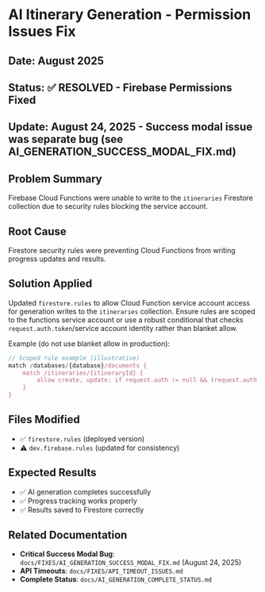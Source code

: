 # AI Itinerary Generation - Permission Issues Fix

## Date: August 2025
## Status: ✅ **RESOLVED** - Firebase Permissions Fixed
## Update: August 24, 2025 - Success modal issue was separate bug (see AI_GENERATION_SUCCESS_MODAL_FIX.md)

## Problem Summary
Firebase Cloud Functions were unable to write to the `itineraries` Firestore collection due to security rules blocking the service account.

## Root Cause
Firestore security rules were preventing Cloud Functions from writing progress updates and results.

## Solution Applied
Updated `firestore.rules` to allow Cloud Function service account access for generation writes to the `itineraries` collection. Ensure rules are scoped to the functions service account or use a robust conditional that checks `request.auth.token`/service account identity rather than blanket allow.

Example (do not use blanket allow in production):

```javascript
// Scoped rule example (illustrative)
match /databases/{database}/documents {
	match /itineraries/{itineraryId} {
		allow create, update: if request.auth != null && (request.auth.uid == resource.data.userId || request.auth.token.admin == true);
	}
}
```

## Files Modified
- ✅ `firestore.rules` (deployed version)
- ⚠️ `dev.firebase.rules` (updated for consistency)

## Expected Results
- ✅ AI generation completes successfully
- ✅ Progress tracking works properly  
- ✅ Results saved to Firestore correctly

## Related Documentation
- **Critical Success Modal Bug**: `docs/FIXES/AI_GENERATION_SUCCESS_MODAL_FIX.md` (August 24, 2025)
- **API Timeouts**: `docs/FIXES/API_TIMEOUT_ISSUES.md` 
- **Complete Status**: `docs/AI_GENERATION_COMPLETE_STATUS.md`

